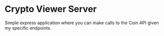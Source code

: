 # Crypto Viewer Server
 
 Simple express application where you can make calls to the Coin API given my specific endpoints. 

